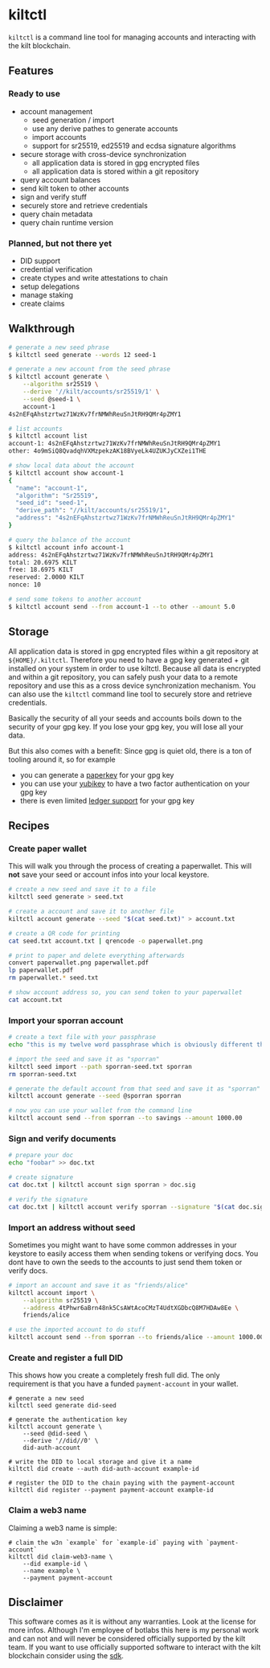 # kiltctl

`kiltctl` is a command line tool for managing accounts and interacting with the kilt blockchain.

## Features

### Ready to use

* account management
    * seed generation / import
    * use any derive pathes to generate accounts
    * import accounts
    * support for sr25519, ed25519 and ecdsa signature algorithms
* secure storage with cross-device synchronization
    * all application data is stored in gpg encrypted files
    * all application data is stored within a git repository
* query account balances
* send kilt token to other accounts
* sign and verify stuff
* securely store and retrieve credentials
* query chain metadata
* query chain runtime version

### Planned, but not there yet

* DID support
* credential verification
* create ctypes and write attestations to chain
* setup delegations
* manage staking
* create claims

## Walkthrough

```bash
# generate a new seed phrase
$ kiltctl seed generate --words 12 seed-1

# generate a new account from the seed phrase
$ kiltctl account generate \
    --algorithm sr25519 \
    --derive '//kilt/accounts/sr25519/1' \
    --seed @seed-1 \
    account-1
4s2nEFqAhstzrtwz71WzKv7frNMWhReuSnJtRH9QMr4pZMY1

# list accounts
$ kiltctl account list
account-1: 4s2nEFqAhstzrtwz71WzKv7frNMWhReuSnJtRH9QMr4pZMY1
other: 4o9mSiQ8QvadqhVXMzpekzAK18BVyeLk4UZUKJyCXZei1THE

# show local data about the account
$ kiltctl account show account-1
{
  "name": "account-1",
  "algorithm": "Sr25519",
  "seed_id": "seed-1",
  "derive_path": "//kilt/accounts/sr25519/1",
  "address": "4s2nEFqAhstzrtwz71WzKv7frNMWhReuSnJtRH9QMr4pZMY1"
}

# query the balance of the account
$ kiltctl account info account-1
address: 4s2nEFqAhstzrtwz71WzKv7frNMWhReuSnJtRH9QMr4pZMY1
total: 20.6975 KILT
free: 18.6975 KILT
reserved: 2.0000 KILT
nonce: 10

# send some tokens to another account
$ kiltctl account send --from account-1 --to other --amount 5.0
```

## Storage

All application data is stored in gpg encrypted files within a git repository at `${HOME}/.kiltctl`. Therefore you need to have a gpg key generated + git installed on your system in order to use kiltctl. Because all data is encrypted and within a git repository, you can safely push your data to a remote repository and use this as a cross device synchronization mechanism. You can also use the `kiltctl` command line tool to securely store and retrieve credentials.

Basically the security of all your seeds and accounts boils down to the security of your gpg key. If you lose your gpg key, you will lose all your data. 

But this also comes with a benefit: Since gpg is quiet old, there is a ton of tooling around it, so for example

* you can generate a [paperkey](https://wiki.archlinux.org/title/Paperkey) for your gpg key
* you can use your [yubikey](https://support.yubico.com/hc/en-us/articles/360013790259-Using-Your-YubiKey-with-OpenPGP) to have a two factor authentication on your gpg key
* there is even limited [ledger support](https://support.ledger.com/hc/en-us/articles/115005200649-OpenPGP?docs=true) for your gpg key

## Recipes

### Create paper wallet

This will walk you through the process of creating a paperwallet. This will **not** save your seed or account infos into your local keystore.

```bash
# create a new seed and save it to a file
kiltctl seed generate > seed.txt

# create a account and save it to another file
kiltctl account generate --seed "$(cat seed.txt)" > account.txt

# create a QR code for printing
cat seed.txt account.txt | qrencode -o paperwallet.png

# print to paper and delete everything afterwards
convert paperwallet.png paperwallet.pdf
lp paperwallet.pdf
rm paperwallet.* seed.txt

# show account address so, you can send token to your paperwallet
cat account.txt
```

### Import your sporran account

```bash
# create a text file with your passphrase
echo "this is my twelve word passphrase which is obviously different than this" > sporran-seed.txt

# import the seed and save it as "sporran"
kiltctl seed import --path sporran-seed.txt sporran
rm sporran-seed.txt

# generate the default account from that seed and save it as "sporran"
kiltctl account generate --seed @sporran sporran

# now you can use your wallet from the command line
kiltctl account send --from sporran --to savings --amount 1000.00
```

### Sign and verify documents

```bash
# prepare your doc
echo "foobar" >> doc.txt

# create signature
cat doc.txt | kiltctl account sign sporran > doc.sig

# verify the signature
cat doc.txt | kiltctl account verify sporran --signature "$(cat doc.sig)" && echo "success!"
```

### Import an address without seed

Sometimes you might want to have some common addresses in your keystore to easily access them when sending tokens or verifying docs.
You dont have to own the seeds to the accounts to just send them token or verify docs.

```bash
# import an account and save it as "friends/alice"
kiltctl account import \
    --algorithm sr25519 \
    --address 4tPhwr6aBrn48nk5CsAWtAcoCMzT4UdtXGDbcQ8M7HDAw8Ee \
    friends/alice

# use the imported account to do stuff
kiltctl account send --from sporran --to friends/alice --amount 1000.00
```

### Create and register a full DID

This shows how you create a completely fresh full did. The only requirement is that you have a funded `payment-account` in your wallet.

```
# generate a new seed
kiltctl seed generate did-seed

# generate the authentication key 
kiltctl account generate \
    --seed @did-seed \
    --derive '//did//0' \
    did-auth-account

# write the DID to local storage and give it a name
kiltctl did create --auth did-auth-account example-id

# register the DID to the chain paying with the payment-account
kiltctl did register --payment payment-account example-id
```

### Claim a web3 name

Claiming a web3 name is simple:

```
# claim the w3n `example` for `example-id` paying with `payment-account`
kiltctl did claim-web3-name \
    --did example-id \
    --name example \
    --payment payment-account
```

## Disclaimer

This software comes as it is without any warranties. Look at the license for more infos. Although I'm employee of botlabs this here is my personal work and can not and will never be considered officially supported by the kilt team. If you want to use officially supported software to interact with the kilt blockchain consider using the [sdk](https://github.com/KILTprotocol/sdk-js). 